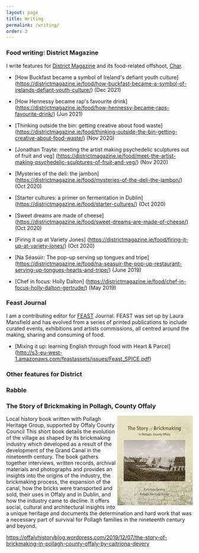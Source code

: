 ```yaml
---
layout: page
title: Writing
permalink: /writing/
order: 2
---
```


### Food writing: District Magazine 

I write features for [District Magazine](https://districtmagazine.ie/) and its food-related offshoot, [Char](https://districtmagazine.ie/category/food/). 

- [How Buckfast became a symbol of Ireland's defiant youth culture] (https://districtmagazine.ie/food/how-buckfast-became-a-symbol-of-irelands-defiant-youth-culture/) (Dec 2021)

- [How Hennessy became rap's favourite drink] (https://districtmagazine.ie/food/how-hennessy-became-raps-favourite-drink/) (Jun 2021)

- [Thinking outside the bin: getting creative about food waste] (https://districtmagazine.ie/food/thinking-outside-the-bin-getting-creative-about-food-waste/) (Nov 2020) 

- [Jonathan Trayte: meeting the artist making psychedelic sculptures out of fruit and veg] (https://districtmagazine.ie/food/meet-the-artist-making-psychedelic-sculptures-of-fruit-and-veg/) (Nov 2020)

- [Mysteries of the deli: the jambon] (https://districtmagazine.ie/food/mysteries-of-the-deli-the-jambon/) (Oct 2020)

- [Starter cultures: a primer on fermentation in Dublin] (https://districtmagazine.ie/food/starter-cultures/) (Oct 2020)

- [Sweet dreams are made of cheese] (https://districtmagazine.ie/food/sweet-dreams-are-made-of-cheese/) (Oct 2020)

- [Firing it up at Variety Jones] (https://districtmagazine.ie/food/firing-it-up-at-variety-jones/) (Oct 2020)

- [Na Séasúir: The pop-up serving up tongues and tripe] (https://districtmagazine.ie/food/na-seasuir-the-pop-up-restaurant-serving-up-tongues-hearts-and-tripe/) (June 2019)

- [Chef in focus: Holly Dalton] (https://districtmagazine.ie/food/chef-in-focus-holly-dalton-gertrude/) (May 2019)


### Feast Journal
I am a contributing editor for [FEAST](http://feastjournal.co.uk/) Journal. 
FEAST was set up by Laura Mansfield and has evolved from a series of printed publications to include curated events, exhibitions and artists commissions, all centred around the making, sharing and consuming of food.

- [Mixing it up: learning English through food with Heart & Parcel] (http://s3-eu-west-1.amazonaws.com/feastassets/issues/Feast_SPICE.pdf)

### Other features for District 

### Rabble

### The Story of Brickmaking in Pollagh, County Offaly

<img align="right" src="/image/brick_book.jpg">

Local history book written with Pollagh Heritage Group, supported by Offaly County Council
This short book details the evolution of the village as shaped by its brickmaking industry which developed as a result of the development of the Grand Canal in the nineteenth century. The book gathers together interviews, written records, archival materials and photographs and provides an insights into the origins of the industry, the brickmaking process, the expansion of the canal, how the bricks were transported and sold, their uses in Offaly and in Dublin, and how the industry came to decline. It offers social, cultural and architectural insights into a unique heritage and documents the determination and hard work that was a necessary part of survival for Pollagh families in the nineteenth century and beyond.

<https://offalyhistoryblog.wordpress.com/2019/12/07/the-story-of-brickmaking-in-pollagh-county-offaly-by-caitriona-devery>